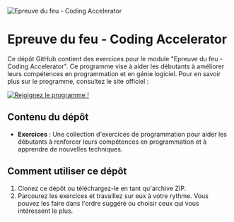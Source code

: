 ![Epreuve du feu - Coding Accelerator](https://cdn-icons-png.flaticon.com/512/1172/1172477.png?w=1380&t=st=1682971342~exp=1682971942~hmac=bed20bf6ccdce95f537a170ff65f457d537ff729a63d95db7f8919ac744ae584)

# Epreuve du feu - Coding Accelerator

Ce dépôt GitHub contient des exercices pour le module "Epreuve du feu - Coding Accelerator". Ce programme vise à aider les débutants à améliorer leurs compétences en programmation et en génie logiciel. Pour en savoir plus sur le programme, consultez le site officiel :

[![Rejoignez le programme !](https://img.shields.io/badge/Rejoignez%20le%20programme%20!-Coding%20Accelerator-blue?style=flat&logo=appropriate-logo)](https://joincodingnow.com/coding-accelerator)


## Contenu du dépôt

- **Exercices** : Une collection d'exercices de programmation pour aider les débutants à renforcer leurs compétences en programmation et à apprendre de nouvelles techniques.


## Comment utiliser ce dépôt

1. Clonez ce dépôt ou téléchargez-le en tant qu'archive ZIP.
2. Parcourez les exercices et travaillez sur eux à votre rythme. Vous pouvez les faire dans l'ordre suggéré ou choisir ceux qui vous intéressent le plus.
